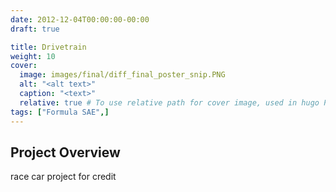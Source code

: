 ```yaml
---
date: 2012-12-04T00:00:00-00:00
draft: true

title: Drivetrain
weight: 10
cover:
  image: images/final/diff_final_poster_snip.PNG
  alt: "<alt text>"
  caption: "<text>"
  relative: true # To use relative path for cover image, used in hugo Page-bundles
tags: ["Formula SAE",]
---
```

## Project Overview
race car project for credit